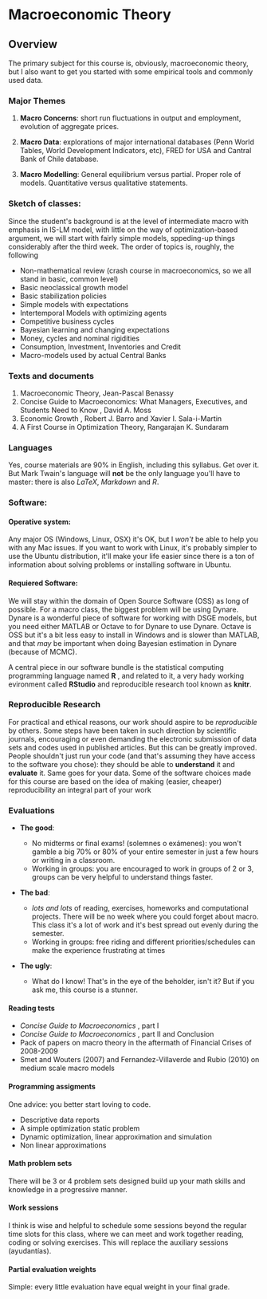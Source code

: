 Macroeconomic Theory 
========================================================

Overview
-----------

The primary subject for this course is, obviously, macroeconomic theory, but I also want to get you started with some empirical tools and commonly used data.  


### Major Themes

1. **Macro Concerns**: short run fluctuations in output and employment, evolution of aggregate prices.

2. **Macro Data**: explorations of major international databases (Penn World Tables, World Development Indicators, etc), FRED for USA and Cantral Bank of Chile database.

3. **Macro Modelling**: General equilibrium versus partial. Proper role of models. Quantitative versus qualitative statements.

### Sketch of classes:

Since the student's background is at the level of intermediate macro with emphasis in IS-LM model, with little on the way of optimization-based argument, we will start with fairly simple models, sppeding-up things considerably after the third week. The order of topics is, roughly, the following

+ Non-mathematical review (crash course in macroeconomics, so we all stand in basic, common level)
+ Basic neoclassical growth model
+ Basic stabilization policies
+ Simple models with expectations
+ Intertemporal Models with optimizing agents
+ Competitive business cycles
+ Bayesian learning and changing expectations
+ Money, cycles and nominal rigidities
+ Consumption, Investment, Inventories and Credit
+ Macro-models used by actual Central Banks

### Texts and documents

1. Macroeconomic Theory, Jean-Pascal Benassy
2. Concise Guide to Macroeconomics: What Managers, Executives, and Students Need to Know , David A. Moss
3. Economic Growth , Robert J. Barro and Xavier I. Sala-i-Martin
4. A First Course in Optimization Theory, Rangarajan K. Sundaram

### Languages

Yes, course materials are 90% in English, including this syllabus. Get over it. But Mark Twain's language will **not** be the only language you'll have to master: there is also *LaTeX*, *Markdown* and *R*.


### Software:
#### Operative system:
Any major OS (Windows, Linux, OSX) it's OK, but I *won't* be able to help you with any Mac issues. If you want to work with Linux, it's probably simpler to use the Ubuntu distribution, it'll make your life easier since there is a ton of information about solving problems or installing software in Ubuntu.

#### Requiered Software:
We will stay within the domain of Open Source Software (OSS) as long of possible. For a macro class, the biggest problem will be using Dynare. Dynare is a wonderful piece of software for working with DSGE models, but you need either MATLAB or Octave to for Dynare to use Dynare. Octave is OSS but it's a bit less easy to install in Windows and is slower than MATLAB, and that *may* be important when doing Bayesian estimation in Dynare (because of MCMC).

A central piece in our software bundle is the statistical computing programming language named **R** , and related to it, a very hady working evironment called **RStudio** and reproducible research tool known as **knitr**.

### Reproducible Research
For practical and ethical reasons, our work should aspire to be *reproducible* by others. Some steps have been taken in such direction by scientific journals, encouraging or even demanding the electronic submission of data sets and codes used in published articles. But this can be greatly improved. People shouldn't just run your code (and that's assuming they have access to the software you chose): they should be able to **understand** it and **evaluate** it. Same goes for your data. Some of the software choices made for this course are based on the idea of making (easier, cheaper) reproducibility an integral part of your work

### Evaluations

* **The good**: 
   * No midterms or final exams! (solemnes o exámenes): you won't gamble a big 70% or 80% of your entire semester in just a few hours or writing in a classroom.  
   * Working in groups: you are encouraged to work in groups of 2 or 3, groups can be very helpful to understand things faster.

* **The bad**: 
   * *lots and lots* of reading, exercises, homeworks and computational projects. There will be no week where you could forget about macro. This class it's a lot of work and it's best spread out evenly during the semester.
   * Working in groups: free riding and different priorities/schedules can make the experience frustrating at times
   

* **The ugly**:
    * What do I know! That's in the eye of the beholder, isn't it? But if you ask me, this course is a stunner.

#### Reading tests

+ *Concise Guide to Macroeconomics* , part I
+ *Concise Guide to Macroeconomics* , part II and Conclusion
+ Pack of papers on macro theory in the aftermath of Financial Crises of 2008-2009
+ Smet and Wouters (2007) and Fernandez-Villaverde and Rubio (2010) on medium scale macro models

#### Programming assigments
One advice: you better start loving to code.

+ Descriptive data reports
+ A simple optimization static problem
+ Dynamic optimization, linear approximation and simulation
+ Non linear approximations

#### Math problem sets

There will be 3 or 4 problem sets designed build up your math skills and knowledge in a progressive manner.

#### Work sessions
I think is wise and helpful to schedule some sessions beyond the regular time slots for this class, where we can meet and work together reading, coding or solving exercises. This will replace the auxiliary sessions (ayudantías).

#### Partial evaluation weights
Simple: every little evaluation have equal weight in your final grade. 






